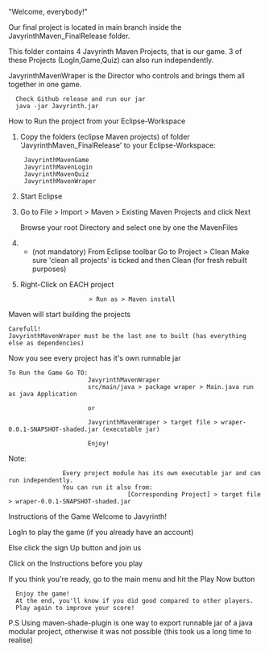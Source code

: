 "Welcome, everybody!"

Our final project is located in main branch inside the JavyrinthMaven_FinalRelease folder.

This folder contains 4 Javyrinth Maven Projects, that is our game.
3 of these Projects (LogIn,Game,Quiz) can also run independently.

JavyrinthMavenWraper is the Director who controls and brings them all together in one game.

      Check Github release and run our jar
      java -jar Javyrinth.jar

How to Run the project from your Eclipse-Workspace
  1) Copy the folders (eclipse Maven projects) of folder 'JavyrinthMaven_FinalRelease' to your Eclipse-Workspace:
  
          JavyrinthMavenGame
          JavyrinthMavenLogin
          JavyrinthMavenQuiz
          JavyrinthMavenWraper
          
  2) Start Eclipse
  3) Go to File > Import > Maven > Existing Maven Projects and click Next
 
     Browse your root Directory and select one by one the MavenFiles
     
  4) * (not mandatory)
      From Eclipse toolbar Go to Project > Clean 
                       Make sure 'clean all projects' is ticked and then Clean
                       (for fresh rebuilt purposes)
                       
  5) Right-Click on EACH project 
  
                            > Run as > Maven install
    
   Maven will start building the projects
    
    Carefull!
    JavyrinthMavenWraper must be the last one to built (has everything else as dependencies)
    
   Now you see every project has it's own runnable jar
    
    To Run the Game Go TO:
                          JavyrinthMavenWraper
                          src/main/java > package wraper > Main.java run as java Application
                          
                          or
                          
                          JavyrinthMavenWraper > target file > wraper-0.0.1-SNAPSHOT-shaded.jar (executable jar)
               
                          Enjoy!
                          
 Note:
 
                   Every project module has its own executable jar and can run independently.
                   You can run it also from: 
                                     [Corresponding Project] > target file > wraper-0.0.1-SNAPSHOT-shaded.jar


Instructions of the Game
Welcome to Javyrinth!

  LogIn to play the game (if you already have an account)
      
  Else click the sign Up button and join us
   
  Click on the Instructions before you play
   
  If you think you're ready, go to the main menu and hit the Play Now button
      
      Enjoy the game!
      At the end, you'll know if you did good compared to other players.
      Play again to improve your score!

P.S
Using maven-shade-plugin is one way to export runnable jar of a java modular project, otherwise it was not possible (this took us a long time to realise)
